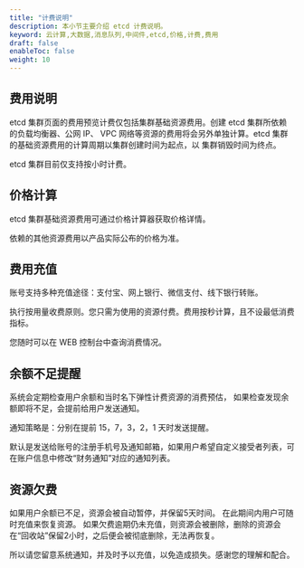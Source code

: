 ```yaml
---
title: "计费说明"
description: 本小节主要介绍 etcd 计费说明。
keyword: 云计算,大数据,消息队列,中间件,etcd,价格,计费,费用
draft: false
enableToc: false
weight: 10
---
```


## 费用说明

etcd 集群页面的费用预览计费仅包括集群基础资源费用。创建 etcd 集群所依赖的负载均衡器、公网 IP、 VPC 网络等资源的费用将会另外单独计算。etcd 集群的基础资源费用的计算周期以集群创建时间为起点，以 集群销毁时间为终点。

etcd  集群目前仅支持按小时计费。

## 价格计算

etcd  集群基础资源费用可通过价格计算器获取价格详情。

依赖的其他资源费用以产品实际公布的价格为准。

## 费用充值

账号支持多种充值途径：支付宝、网上银行、微信支付、线下银行转账。 

执行按用量收费原则。您只需为使用的资源付费。费用按秒计算，且不设最低消费指标。

您随时可以在 WEB 控制台中查询消费情况。

## 余额不足提醒

系统会定期检查用户余额和当时名下弹性计费资源的消费预估， 如果检查发现余额即将不足，会提前给用户发送通知。

通知策略是：分别在提前 15，7，3，2，1 天时发送提醒。

默认是发送给账号的注册手机号及通知邮箱，如果用户希望自定义接受者列表，可在账户信息中修改“财务通知”对应的通知列表。

## 资源欠费

如果用户余额已不足，资源会被自动暂停，并保留5天时间。 在此期间内用户可随时充值来恢复资源。 如果欠费逾期仍未充值，则资源会被删除，删除的资源会在“回收站”保留2小时，之后便会被彻底删除，无法再恢复。

所以请您留意系统通知，并及时予以充值，以免造成损失。感谢您的理解和配合。
